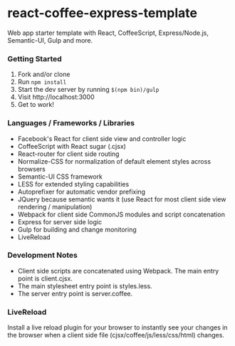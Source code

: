 react-coffee-express-template
=============================

Web app starter template with React, CoffeeScript, Express/Node.js, Semantic-UI, Gulp and more.

### Getting Started ###

1. Fork and/or clone
2. Run ```npm install```
3. Start the dev server by running ```$(npm bin)/gulp```
4. Visit http://localhost:3000
5. Get to work!

### Languages / Frameworks / Libraries ###

* Facebook's React for client side view and controller logic
* CoffeeScript with React sugar (.cjsx)
* React-router for client side routing
* Normalize-CSS for normalization of default element styles across browsers
* Semantic-UI CSS framework
* LESS for extended styling capabilities
* Autoprefixer for automatic vendor prefixing
* JQuery because semantic wants it (use React for most client side view rendering / manipulation)
* Webpack for client side CommonJS modules and script concatenation
* Express for server side logic
* Gulp for building and change monitoring
* LiveReload

### Development Notes ###

* Client side scripts are concatenated using Webpack.  The main entry point is client.cjsx.
* The main stylesheet entry point is styles.less.
* The server entry point is server.coffee.

### LiveReload ###

Install a live reload plugin for your browser to instantly see your changes in the browser when a client side file (cjsx/coffee/js/less/css/html) changes.
